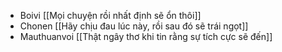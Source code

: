 - Boivi [[Mọi chuyện rồi nhất định sẽ ổn thôi]]
- Chonen [[Hãy chịu đau lúc này, rồi sau đó sẽ trái ngọt]]
- Mauthuanvoi [[Thật ngây thơ khi tin rằng sự tích cực sẽ đến]]